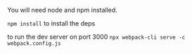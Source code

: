 You will need node and npm installed.

`npm install` to install the deps

to run the dev server on port 3000
`npx webpack-cli serve -c webpack.config.js`